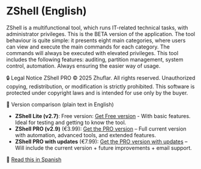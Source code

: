 # ZShell (English)
ZShell is a multifunctional tool, which runs IT-related technical tasks, with administrator privileges. This is the BETA version of the application. The tool behaviour is quite simple: it presents eight main categories, where users can view and execute the main commands for each category. The commands will always be executed with elevated privileges. This tool includes the following features: auditing, partition management, system control, automation. Always ensuring the easier way of usage.

🔒 Legal Notice
ZShell PRO © 2025 Zhuflar. All rights reserved.
Unauthorized copying, redistribution, or modification is strictly prohibited.
This software is protected under copyright laws and is intended for use only by the buyer.

📌 Version comparison (plain text in English)
- **ZShell Lite (v2.7)**: Free version: [Get Free version](https://github.com/zhuflar/ZShell/blob/main/versions/ZShell-Lite.exe) - With basic features. Ideal for testing and getting to know the tool.
- **ZShell PRO (v2.9)** (€3.99): [Get the PRO version](https://3663452263677.gumroad.com/l/lkmyae) – Full current version with automation, advanced tools, and extended features.
- **ZShell PRO with updates** (€7.99): [Get the PRO version with updates](https://3663452263677.gumroad.com/l/nzeih) – Will include the current version + future improvements + email support.


📘 [Read this in Spanish](README.md)   
